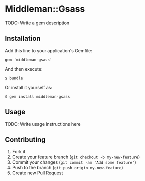 # Middleman::Gsass

TODO: Write a gem description

## Installation

Add this line to your application's Gemfile:

    gem 'middleman-gsass'

And then execute:

    $ bundle

Or install it yourself as:

    $ gem install middleman-gsass

## Usage

TODO: Write usage instructions here

## Contributing

1. Fork it
2. Create your feature branch (`git checkout -b my-new-feature`)
3. Commit your changes (`git commit -am 'Add some feature'`)
4. Push to the branch (`git push origin my-new-feature`)
5. Create new Pull Request
